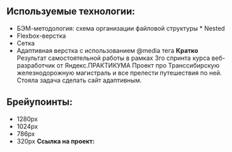## Используемые технологии:
* БЭМ-методология: схема организации файловой структуры * Nested
* Flexbox-верстка
* Сетка
* Адаптивная верстка с использованием @media тега
**Кратко** Результат самостоятельной работы в рамках 3го спринта курса веб-разработчик от Яндекс.ПРАКТИКУМА Проект про Транссибирскую железнодорожную магистраль и все прелести путешествия по ней. Стояла задача сделать сайт адаптивным.

## Брейупоинты:

* 1280px
* 1024px
* 786px
* 320px
**Ссылка на проект:**